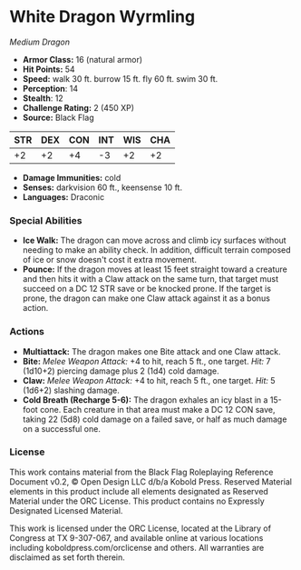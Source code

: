 # White Dragon Wyrmling

*Medium* *Dragon*

- **Armor Class:** 16 (natural armor)
- **Hit Points:** 54 
- **Speed:** walk 30 ft. burrow 15 ft. fly 60 ft. swim 30 ft.
- **Perception**: 14
- **Stealth**: 12
- **Challenge Rating:** 2 (450 XP)
- **Source:** Black Flag

| STR | DEX | CON | INT | WIS | CHA |
| --- | --- | --- | --- | --- | --- |
| +2 | +2 | +4 | -3 | +2 | +2 |

- **Damage Immunities:** cold
- **Senses:** darkvision 60 ft., keensense 10 ft.
- **Languages:** Draconic

### Special Abilities

- **Ice Walk:** The dragon can move across and climb icy surfaces without needing to make an ability check. In addition, difficult terrain composed of ice or snow doesn't cost it extra movement.
- **Pounce:** If the dragon moves at least 15 feet straight toward a creature and then hits it with a Claw attack on the same turn, that target must succeed on a DC 12 STR save or be knocked prone. If the target is prone, the dragon can make one Claw attack against it as a bonus action.

### Actions

- **Multiattack:** The dragon makes one Bite attack and one Claw attack.
- **Bite:** _Melee Weapon Attack:_ +4 to hit, reach 5 ft., one target. _Hit:_ 7 (1d10+2) piercing damage plus 2 (1d4) cold damage.
- **Claw:** _Melee Weapon Attack:_ +4 to hit, reach 5 ft., one target. _Hit:_ 5 (1d6+2) slashing damage.
- **Cold Breath (Recharge 5-6):** The dragon exhales an icy blast in a 15-foot cone. Each creature in that area must make a DC 12 CON save, taking 22 (5d8) cold damage on a failed save, or half as much damage on a successful one.


### License

This work contains material from the Black Flag Roleplaying Reference Document v0.2, © Open Design LLC d/b/a Kobold Press. Reserved Material elements in this product include all elements designated as Reserved Material under the ORC License. This product contains no Expressly Designated Licensed Material.

This work is licensed under the ORC License, located at the Library of Congress at TX 9-307-067, and available online at various locations including koboldpress.com/orclicense and others. All warranties are disclaimed as set forth therein.
